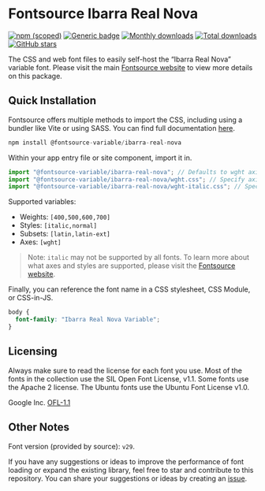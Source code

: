 # Fontsource Ibarra Real Nova

[![npm (scoped)](https://img.shields.io/npm/v/@fontsource-variable/ibarra-real-nova?color=brightgreen)](https://www.npmjs.com/package/@fontsource-variable/ibarra-real-nova) [![Generic badge](https://img.shields.io/badge/fontsource-passing-brightgreen)](https://github.com/fontsource/fontsource) [![Monthly downloads](https://badgen.net/npm/dm/@fontsource-variable/ibarra-real-nova)](https://github.com/fontsource/fontsource) [![Total downloads](https://badgen.net/npm/dt/@fontsource-variable/ibarra-real-nova)](https://github.com/fontsource/fontsource) [![GitHub stars](https://img.shields.io/github/stars/fontsource/fontsource.svg?style=social&label=Star)](https://github.com/fontsource/fontsource/stargazers)

The CSS and web font files to easily self-host the “Ibarra Real Nova” variable font. Please visit the main [Fontsource website](https://fontsource.org/fonts/ibarra-real-nova) to view more details on this package.

## Quick Installation

Fontsource offers multiple methods to import the CSS, including using a bundler like Vite or using SASS. You can find full documentation [here](https://fontsource.org/docs/getting-started/introduction).

```javascript
npm install @fontsource-variable/ibarra-real-nova
```

Within your app entry file or site component, import it in.

```javascript
import "@fontsource-variable/ibarra-real-nova"; // Defaults to wght axis
import "@fontsource-variable/ibarra-real-nova/wght.css"; // Specify axis
import "@fontsource-variable/ibarra-real-nova/wght-italic.css"; // Specify axis and style
```

Supported variables:
- Weights: `[400,500,600,700]`
- Styles: `[italic,normal]`
- Subsets: `[latin,latin-ext]`
- Axes: `[wght]`

> Note: `italic` may not be supported by all fonts. To learn more about what axes and styles are supported, please visit the [Fontsource website](https://fontsource.org/fonts/ibarra-real-nova).

Finally, you can reference the font name in a CSS stylesheet, CSS Module, or CSS-in-JS.

```css
body {
  font-family: "Ibarra Real Nova Variable";
}
```

## Licensing
Always make sure to read the license for each font you use. Most of the fonts in the collection use the SIL Open Font License, v1.1. Some fonts use the Apache 2 license. The Ubuntu fonts use the Ubuntu Font License v1.0.

Google Inc.
[OFL-1.1](http://scripts.sil.org/OFL)

## Other Notes
Font version (provided by source): `v29`.

If you have any suggestions or ideas to improve the performance of font loading or expand the existing library, feel free to star and contribute to this repository. You can share your suggestions or ideas by creating an [issue](https://github.com/fontsource/fontsource/issues).